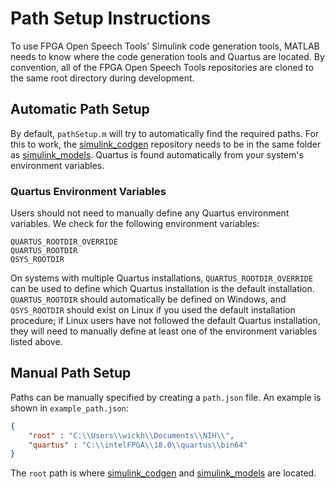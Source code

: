 # Path Setup Instructions
To use FPGA Open Speech Tools' Simulink code generation tools, MATLAB needs to know where the code generation tools and Quartus are located. 
By convention, all of the FPGA Open Speech Tools repositories are cloned to the same root directory during development.

## Automatic Path Setup
By default, `pathSetup.m` will try to automatically find the required paths. For this to work, the [simulink_codgen](https://github.com/fpga-open-speech-tools/simulink_codegen) repository needs to be in the same folder as [simulink_models](https://github.com/fpga-open-speech-tools/simulink_models). Quartus is found automatically from your system's environment variables. 

### Quartus Environment Variables
Users should not need to manually define any Quartus environment variables. We check for the following environment variables:
```
QUARTUS_ROOTDIR_OVERRIDE
QUARTUS_ROOTDIR
QSYS_ROOTDIR
```

On systems with multiple Quartus installations, `QUARTUS_ROOTDIR_OVERRIDE` can be used to define which Quartus installation is the default installation. `QUARTUS_ROOTDIR` should automatically be defined on Windows, and `QSYS_ROOTDIR` should exist on Linux if you used the default installation procedure; if Linux users have not followed the default Quartus installation, they will need to manually define at least one of the environment variables listed above. 

## Manual Path Setup
Paths can be manually specified by creating a `path.json` file. An example is shown in `example_path.json`:
```json
{
	"root" : "C:\\Users\\wickh\\Documents\\NIH\\",
	"quartus" : "C:\\intelFPGA\\18.0\\quartus\\bin64"
}
```
The `root` path is where [simulink_codgen](https://github.com/fpga-open-speech-tools/simulink_codegen) and [simulink_models](https://github.com/fpga-open-speech-tools/simulink_models) are located.
